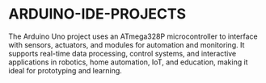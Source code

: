 # ARDUINO-IDE-PROJECTS
The Arduino Uno project uses an ATmega328P microcontroller to interface with sensors, actuators, and modules for automation and monitoring. It supports real-time data processing, control systems, and interactive applications in robotics, home automation, IoT, and education, making it ideal for prototyping and learning.
